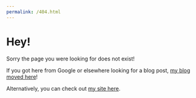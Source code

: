 ```yaml
---
permalink: /404.html
---
```

# Hey!

Sorry the page you were looking for does not exist!

If you got here from Google or elsewhere looking for a blog post, [my blog moved here](http://blog.ammaar.me)!

Alternatively, you can check out [my site here](http://ammaar.me).
